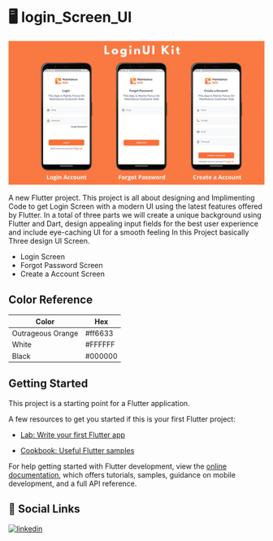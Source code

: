 
# 🖥 login_Screen_UI

![Login-UI](Screenshots/LoginUIKIT.jpg)


A new Flutter project. 
This project is all about designing and Implimenting Code to get Login Screen with a modern UI using the latest features offered by Flutter. In a total of three parts we will create a unique background using Flutter and Dart, design appealing input fields for the best user experience and include eye-caching UI for a smooth feeling In this Project basically Three  design UI Screen.

- Login Screen
- Forgot Password Screen
- Create a Account Screen

## Color Reference

| Color             | Hex                                                                |
| ----------------- | ------------------------------------------------------------------ |
| Outrageous Orange |  #ff6633 |
| White |  #FFFFFF |
| Black |  #000000 |








## Getting Started

This project is a starting point for a Flutter application.

A few resources to get you started if this is your first Flutter project:

- [Lab: Write your first Flutter app](https://docs.flutter.dev/get-started/codelab)

- [Cookbook: Useful Flutter samples](https://docs.flutter.dev/cookbook)

For help getting started with Flutter development, view the
[online documentation](https://docs.flutter.dev/), which offers tutorials,
samples, guidance on mobile development, and a full API reference.

## 🔗 Social Links

[![linkedin](https://img.shields.io/badge/linkedin-0A66C2?style=for-the-badge&logo=linkedin&logoColor=white)](https://www.linkedin.com/in/ahsansoomro/)
